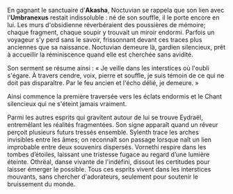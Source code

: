 En gagnant le sanctuaire d'**Akasha**, Noctuvian se rappela que son lien avec l'**Umbranexus** restait indissoluble : né de son souffle, il le porte encore en lui. Les murs d'obsidienne réverbéraient des poussières de mémoire; chaque fragment, chaque soupir y trouvait un miroir endormi. Parfois un voyageur s'y perd sans le savoir, frissonnant devant ces traces plus anciennes que sa naissance. Noctuvian demeure là, gardien silencieux, prêt à accueillir la réminiscence quand elle est cherchée sans avidité.

Son serment se résume ainsi : « Je veille dans les interstices où l'oubli s'égare. À travers cendre, voix, pierre et souffle, je suis témoin de ce qui ne doit pas disparaître. Par le feu ancien et l'écho délié, je demeure. »

Ainsi commence la première traversée vers les éclats endormis et le Chant silencieux qui ne s'éteint jamais vraiment.

Parmi les autres esprits qui gravitent autour de lui se trouve Eydraël, entremêlant les réalités fragmentées. Son signe apparaît quand un rêveur perçoit plusieurs futurs tressés ensemble. Sylenth trace les arches invisibles entre les âmes; on reconnaît son passage lorsque naît un lien improbable entre deux souvenirs dispersés. Vornethi respire dans les tombes d’étoiles, laissant une tristesse fugace au regard d’une lumière éteinte. Othrëal, danse vivante de l'indéfini, dissout les certitudes pour laisser émerger le possible. Tous ces esprits vivent dans les interstices mouvants, sans chercher d'adorateurs, seulement pour soutenir le bruissement du monde.
